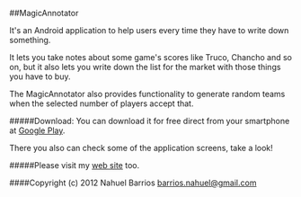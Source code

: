 ##MagicAnnotator

It's an Android application to help users every time they have to write down something. 

It lets you take notes about some game's scores like Truco, Chancho and so on, but it also lets you write down the list for the market with those things you have to buy.

The MagicAnnotator also provides functionality to generate random teams when the selected number of players accept that.

#####Download:
You can download it for free direct from your smartphone at <a href="https://play.google.com/store/apps/details?id=com.nbempire.android.magicannotator">Google Play</a>.

There you also can check some of the application screens, take a look!

#####Please visit my <a href="https://sites.google.com/site/nbempire/">web site</a> too.

####Copyright (c) 2012 Nahuel Barrios <barrios.nahuel@gmail.com>